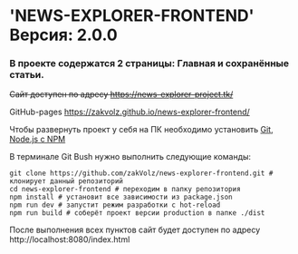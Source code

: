 # 'NEWS-EXPLORER-FRONTEND' Версия: 2.0.0

### В проекте содержатся 2 страницы: Главная и сохранённые статьи.

~~Сайт доступен по адресу https://news-explorer-project.tk/~~

GitHub-pages https://zakvolz.github.io/news-explorer-frontend/

Чтобы развернуть проект у себя на ПК необходимо установить [Git](https://git-scm.com/), [Node.js с NPM](https://nodejs.org/en/)

В терминале Git Bush нужно выполнить следующие команды:
```
git clone https://github.com/zakVolz/news-explorer-frontend.git # клонирует данный репозиторий
cd news-explorer-frontend # переходим в папку репозитория
npm install # установит все зависимости из package.json
npm run dev # запустит режим разработки с hot-reload
npm run build # соберёт проект версии production в папке ./dist
```

После выполнения всех пунктов сайт будет доступен по адресу http://localhost:8080/index.html
